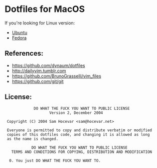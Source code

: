 Dotfiles for MacOS
==================




If you're looking for Linux version:

* [Ubuntu](https://github.com/wevtimoteo/dotfiles/tree/ubuntu)
* [Fedora](https://github.com/wevtimoteo/dotfiles/tree/fedora)

## References:

  * https://github.com/dynaum/dotfiles
  * http://dailyvim.tumblr.com
  * https://github.com/BrunoGrasselli/vim_files
  * https://github.com/git/git



## License:

```
             DO WHAT THE FUCK YOU WANT TO PUBLIC LICENSE
                    Version 2, December 2004

 Copyright (C) 2004 Sam Hocevar <sam@hocevar.net>

 Everyone is permitted to copy and distribute verbatim or modified
 copies of this dotfiles code, and changing it is allowed as long
 as the name is changed.

            DO WHAT THE FUCK YOU WANT TO PUBLIC LICENSE
   TERMS AND CONDITIONS FOR COPYING, DISTRIBUTION AND MODIFICATION

  0. You just DO WHAT THE FUCK YOU WANT TO.
```
